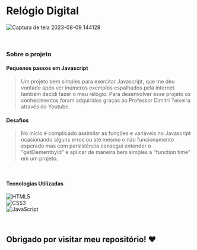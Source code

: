 # Relógio Digital
![Captura de tela 2023-08-09 144128](https://github.com/jo4ovittor/relogio-digital/assets/107047566/bdfad1ad-795d-481d-967c-df37a71d1889)

<br>

### Sobre o projeto
#### Pequenos passos em Javascript
>Um projeto bem simples para exercitar Javascript, que me deu vontade após ver inúmeros exemplos espalhados pela internet também decidi fazer o meu relógio. Para desenvolver esse projeto os conhecimentos foram adquiridos graças ao Professor Dimitri Teixeira através do Youtube.
#### Desafios
>No início é complicado assimilar as funções e variáveis no Javascript ocasionando alguns erros ou até mesmo o não funcionamento esperado mas com persistência consegui entender o "getElementbyId" e aplicar de maneira bem simples a "function time" em um projeto.

<br>

#### Tecnologias Utilizadas
![HTML5](https://img.shields.io/badge/html5-%23E34F26.svg?style=for-the-badge&logo=html5&logoColor=white) <br>
![CSS3](https://img.shields.io/badge/css3-%231572B6.svg?style=for-the-badge&logo=css3&logoColor=white) <br>
![JavaScript](https://img.shields.io/badge/javascript-%23323330.svg?style=for-the-badge&logo=javascript&logoColor=%23F7DF1E)

<br>

## Obrigado por visitar meu repositório! ❤️
